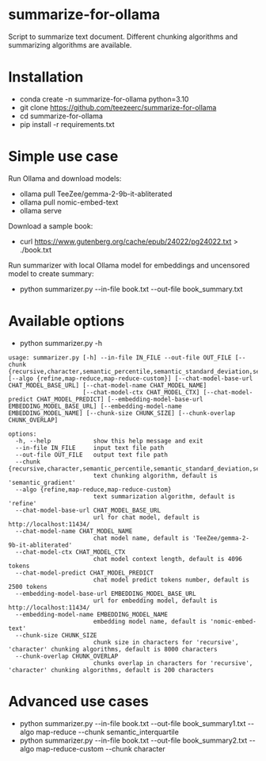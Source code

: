 # summarize-for-ollama

Script to summarize text document. Different chunking algorithms and summarizing algorithms are available.

# Installation

- conda create -n summarize-for-ollama python=3.10
- git clone https://github.com/teezeerc/summarize-for-ollama
- cd summarize-for-ollama
- pip install -r requirements.txt

# Simple use case

Run Ollama and download models:
- ollama pull TeeZee/gemma-2-9b-it-abliterated
- ollama pull nomic-embed-text
- ollama serve

Download a sample book:
- curl https://www.gutenberg.org/cache/epub/24022/pg24022.txt > ./book.txt

Run summarizer with local Ollama model for embeddings and uncensored model to create summary:

- python summarizer.py --in-file book.txt --out-file book_summary.txt 

# Available options

- python summarizer.py -h
```
usage: summarizer.py [-h] --in-file IN_FILE --out-file OUT_FILE [--chunk {recursive,character,semantic_percentile,semantic_standard_deviation,semantic_interquartile,semantic_gradient}] [--algo {refine,map-reduce,map-reduce-custom}] [--chat-model-base-url CHAT_MODEL_BASE_URL] [--chat-model-name CHAT_MODEL_NAME]
                     [--chat-model-ctx CHAT_MODEL_CTX] [--chat-model-predict CHAT_MODEL_PREDICT] [--embedding-model-base-url EMBEDDING_MODEL_BASE_URL] [--embedding-model-name EMBEDDING_MODEL_NAME] [--chunk-size CHUNK_SIZE] [--chunk-overlap CHUNK_OVERLAP]

options:
  -h, --help            show this help message and exit
  --in-file IN_FILE     input text file path
  --out-file OUT_FILE   output text file path
  --chunk {recursive,character,semantic_percentile,semantic_standard_deviation,semantic_interquartile,semantic_gradient}
                        text chunking algorithm, default is 'semantic_gradient'
  --algo {refine,map-reduce,map-reduce-custom}
                        text summarization algorithm, default is 'refine'
  --chat-model-base-url CHAT_MODEL_BASE_URL
                        url for chat model, default is http://localhost:11434/
  --chat-model-name CHAT_MODEL_NAME
                        chat model name, default is 'TeeZee/gemma-2-9b-it-abliterated'
  --chat-model-ctx CHAT_MODEL_CTX
                        chat model context length, default is 4096 tokens
  --chat-model-predict CHAT_MODEL_PREDICT
                        chat model predict tokens number, default is 2500 tokens
  --embedding-model-base-url EMBEDDING_MODEL_BASE_URL
                        url for embedding model, default is http://localhost:11434/
  --embedding-model-name EMBEDDING_MODEL_NAME
                        embedding model name, default is 'nomic-embed-text'
  --chunk-size CHUNK_SIZE
                        chunk size in characters for 'recursive', 'character' chunking algorithms, default is 8000 characters
  --chunk-overlap CHUNK_OVERLAP
                        chunks overlap in characters for 'recursive', 'character' chunking algorithms, default is 200 characters
```

# Advanced use cases
- python summarizer.py --in-file book.txt --out-file book_summary1.txt --algo map-reduce --chunk semantic_interquartile
- python summarizer.py --in-file book.txt --out-file book_summary2.txt --algo map-reduce-custom --chunk character
